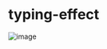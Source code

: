 # typing-effect
![image](https://github.com/user-attachments/assets/713c96f9-2362-4ac5-b4e0-e9f2be61568e)

